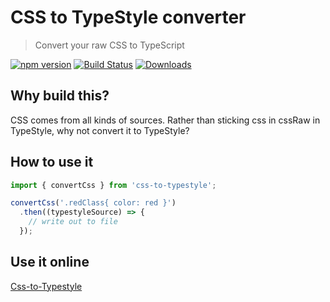 # CSS to TypeStyle converter

> Convert your raw CSS to TypeScript

[![npm version](https://badge.fury.io/js/css-to-typestyle.svg)](https://badge.fury.io/js/css-to-typestyle) 
[![Build Status](https://travis-ci.org/typestyle/css-to-typestyle.svg?branch=master)](https://travis-ci.org/typestyle/css-to-typestyle)
[![Downloads](https://img.shields.io/npm/dm/css-to-typestyle.svg)](https://www.npmjs.com/package/css-to-typestyle)

## Why build this?

CSS comes from all kinds of sources.  Rather than sticking css in cssRaw in TypeStyle, why not convert it to TypeStyle?

## How to use it

```ts
import { convertCss } from 'css-to-typestyle';

convertCss('.redClass{ color: red }')
  .then((typestyleSource) => {
    // write out to file
  });
```

## Use it online

[Css-to-Typestyle](https://assmdx.github.io/cssToTypestyle/)

